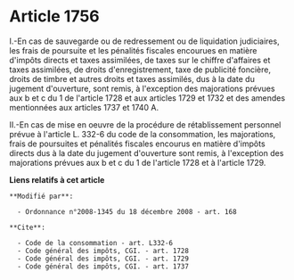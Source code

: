 # Article 1756

I.-En cas de sauvegarde ou de redressement ou de liquidation judiciaires, les frais de poursuite et les pénalités fiscales
encourues en matière d'impôts directs et taxes assimilées, de taxes sur le chiffre d'affaires et taxes assimilées, de droits
d'enregistrement, taxe de publicité foncière, droits de timbre et autres droits et taxes assimilés, dus à la date du jugement
d'ouverture, sont remis, à l'exception des majorations prévues aux b et c du 1 de l'article 1728 et aux articles 1729 et 1732
et des amendes mentionnées aux articles 1737 et 1740 A. 

II.-En cas de mise en oeuvre de la procédure de rétablissement personnel prévue à l'article L. 332-6 du code de la
consommation, les majorations, frais de poursuites et pénalités fiscales encourus en matière d'impôts directs dus à la date
du jugement d'ouverture sont remis, à l'exception des majorations prévues aux b et c du 1 de l'article 1728 et à l'article
1729.

**Liens relatifs à cet article**

	**Modifié par**:

	  - Ordonnance n°2008-1345 du 18 décembre 2008 - art. 168

	**Cite**:

	  - Code de la consommation - art. L332-6
	  - Code général des impôts, CGI. - art. 1728
	  - Code général des impôts, CGI. - art. 1729
	  - Code général des impôts, CGI. - art. 1737
